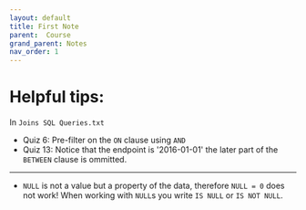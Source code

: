 ```yaml
---
layout: default
title: First Note
parent:  Course
grand_parent: Notes
nav_order: 1
---
```


# Helpful tips:

In `Joins SQL Queries.txt` 
* Quiz 6: Pre-filter on the `ON` clause using `AND`
* Quiz 13: Notice that the endpoint is '2016-01-01' the later part of the `BETWEEN` clause is ommitted. 
---
* `NULL` is not a value but a property of the data, therefore `NULL = 0` does not work! When working with `NULL`s you write `IS NULL` or `IS NOT NULL`.
